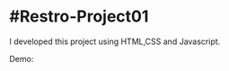 <h1>#Restro-Project01</h1>
<p>I developed this project using HTML,CSS and Javascript.</p>
Demo:
<a href="https://kichen.netlify.app/"></a>


